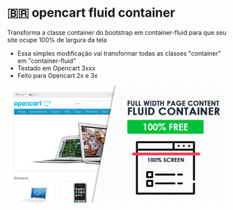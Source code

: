 # 🇧🇷 opencart fluid container
 Transforma a classe container do bootstrap em container-fluid para que seu site ocupe 100% de largura da tela

- Essa simples modificação vai transformar todas as classes "container" em "container-fluid"
- Testado em Opencart 3xxx
- Feito para Opencart 2x e 3x

![Screenshot](fluid_container_mod_capa.jpg)
